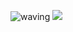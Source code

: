 ![waving](https://capsule-render.vercel.app/api?type=waving&height=200&text=TaeHwanHwang!&fontAlign=80&fontAlignY=40&color=gradient)
<a href="https://solved.ac/profile/opera_tive"><img src="https://github-readme-solvedac-hyp3rflow.vercel.app/api/?handle=opera_tive"></a><br>
<!--
**Edgar907/Edgar907** is a ✨ _special_ ✨ repository because its `README.md` (this file) appears on your GitHub profile.

Here are some ideas to get you started:

- 🔭 I’m currently working on ...
- 🌱 I’m currently learning ...
- 👯 I’m looking to collaborate on ...
- 🤔 I’m looking for help with ...
- 💬 Ask me about ...
- 📫 How to reach me: ...
- 😄 Pronouns: ...
- ⚡ Fun fact: ...
-->
